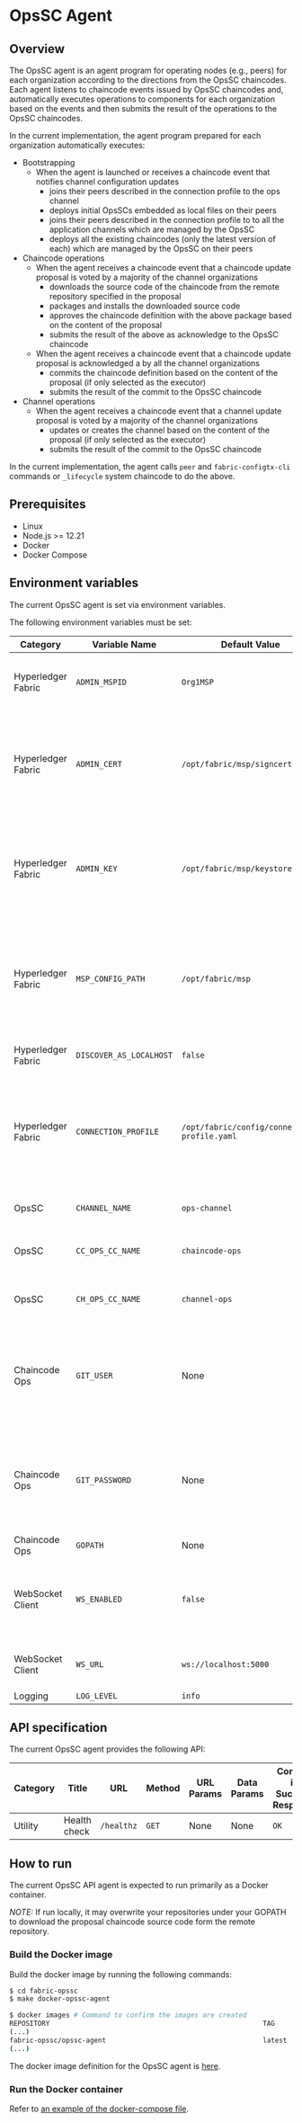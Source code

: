 # OpsSC Agent

## Overview

The OpsSC agent is an agent program for operating nodes (e.g., peers) for each organization according to the directions from the OpsSC chaincodes.
Each agent listens to chaincode events issued by OpsSC chaincodes and, automatically executes operations to components for each organization based on the events and then submits the result of the operations to the OpsSC chaincodes.

In the current implementation, the agent program prepared for each organization automatically executes:
- Bootstrapping
  - When the agent is launched or receives a chaincode event that notifies channel configuration updates
    - joins their peers described in the connection profile to the ops channel
    - deploys initial OpsSCs embedded as local files on their peers
    - joins their peers described in the connection profile to to all the application channels which are managed by the OpsSC
    - deploys all the existing chaincodes (only the latest version of each) which are managed by the OpsSC on their peers
- Chaincode operations
  - When the agent receives a chaincode event that a chaincode update proposal is voted by a majority of the channel organizations
    - downloads the source code of the chaincode from the remote repository specified in the proposal
    - packages and installs the downloaded source code
    - approves the chaincode definition with the above package based on the content of the proposal
    - submits the result of the above as acknowledge to the OpsSC chaincode
  - When the agent receives a chaincode event that a chaincode update proposal is acknowledged a by all the channel organizations
    - commits the chaincode definition based on the content of the proposal (if only selected as the executor)
    - submits the result of the commit to the OpsSC chaincode
- Channel operations
  - When the agent receives a chaincode event that a channel update proposal is voted by a majority of the channel organizations
    - updates or creates the channel based on the content of the proposal (if only selected as the executor)
    - submits the result of the commit to the OpsSC chaincode

In the current implementation, the agent calls `peer` and `fabric-configtx-cli` commands or `_lifecycle` system chaincode to do the above.

## Prerequisites

- Linux
- Node.js >= 12.21
- Docker
- Docker Compose

## Environment variables

The current OpsSC agent is set via environment variables.

The following environment variables must be set:

| Category           | Variable Name           | Default Value                                | Description                                                                                                |
| ------------------ | ----------------------- | -------------------------------------------- | ---------------------------------------------------------------------------------------------------------- |
| Hyperledger Fabric | `ADMIN_MSPID`           | `Org1MSP`                                    | MSP ID for the organization to be operated                                                                 |
| Hyperledger Fabric | `ADMIN_CERT`            | `/opt/fabric/msp/signcerts`                  | Certificate for the client identity to interact with the OpsSC chaincodes and execute peer commands        |
| Hyperledger Fabric | `ADMIN_KEY`             | `/opt/fabric/msp/keystore`                   | Private key for the client identity to interact with the OpsSC chaincodes and execute peer commands        |
| Hyperledger Fabric | `MSP_CONFIG_PATH`       | `/opt/fabric/msp`                            | MSP config path for the client identity to interact with the OpsSC chaincodes and execute peer commands    |
| Hyperledger Fabric | `DISCOVER_AS_LOCALHOST` | `false`                                      | Whether to discover as localhost                                                                           |
| Hyperledger Fabric | `CONNECTION_PROFILE`    | `/opt/fabric/config/connection-profile.yaml` | Connection profile path for the organization (NOTE: should be written all peers owned by the organization) |
| OpsSC              | `CHANNEL_NAME`          | `ops-channel`                                | Channel name for the OpsSC                                                                                 |
| OpsSC              | `CC_OPS_CC_NAME`        | `chaincode-ops`                              | Chaincode name of the chaincode OpsSC                                                                      |
| OpsSC              | `CH_OPS_CC_NAME`        | `channel-ops`                                | Chaincode name of the channel OpsSC                                                                        |
| Chaincode Ops      | `GIT_USER`              | None                                         | Git user to access to the chaincode repository (If not set, access without credentials)                    |
| Chaincode Ops      | `GIT_PASSWORD`          | None                                         | Git password to access to the chaincode repository (If not set, access without credentials)                |
| Chaincode Ops      | `GOPATH`                | None                                         | GOPATH                                                                                                     |
| WebSocket Client   | `WS_ENABLED`            | `false`                                      | Whether to enable WebSocket client to send messages to the server                                          |
| WebSocket Client   | `WS_URL`                | `ws://localhost:5000`                        | URL of the WebSocket server to connect to                                                                  |
| Logging            | `LOG_LEVEL`             | `info`                                       | Log level                                                                                                  |


## API specification

The current OpsSC agent provides the following API:

| Category | Title        | URL        | Method | URL Params | Data Params | Content in Success Response |
| -------- | ------------ | ---------- | ------ | ---------- | ----------- | --------------------------- |
| Utility  | Health check | `/healthz` | `GET`  | None       | None        | `OK`                        |

## How to run

The current OpsSC API agent is expected to run primarily as a Docker container.

*NOTE:* If run locally, it may overwrite your repositories under your GOPATH to download the proposal chaincode source code form the remote repository.

### Build the Docker image

Build the docker image by running the following commands:
```sh
$ cd fabric-opssc
$ make docker-opssc-agent

$ docker images # Command to confirm the images are created
REPOSITORY                                                     TAG                              IMAGE ID            CREATED             SIZE
(...)
fabric-opssc/opssc-agent                                       latest                           44e30c583566        44 hours ago        1.49GB
(...)
```

The docker image definition for the OpsSC agent is [here](../Dockerfile-for-agent).

### Run the Docker container

Refer to [an example of the docker-compose file](../sample-environments/fabric-samples/test-network/docker/docker-compose-opssc-agents.yaml).